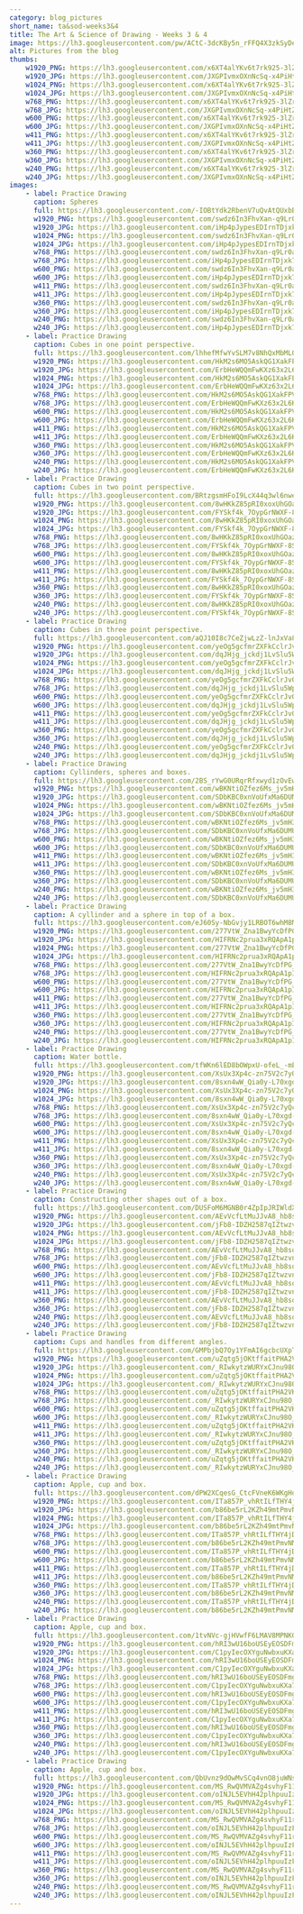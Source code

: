 ```yaml
---
category: blog_pictures
short_name: ta&sod-weeks3&4
title: The Art & Science of Drawing - Weeks 3 & 4
image: https://lh3.googleusercontent.com/pw/ACtC-3dcKBy5n_rFFQ4X3zkSyDeeM59epIZhm2DY7cuOjwak5SV-L2PqUc-7PqxbCmBsTIVgsR56XuLe65RxBuUwnP2WVvi7_yTLhe1lwzWPBiM1Y3UlhDc71hyvToZbVkXNFXwU9oFfw7Uz_s7TT_D92k20=w1200-h630-no?authuser=0
alt: Pictures from the blog
thumbs:
    w1920_PNG: https://lh3.googleusercontent.com/x6XT4alYKv6t7rk925-3lZrTHk4WRI5Vb6uYkUKbZ22HKl_pp801Z05KQXPl41uiV2u4AxfTCy-Z0g08TVdlgeF1sOHAZTKXAfw8MfWAZSMChZj7zo6BQSDzI8BpLKf1_sBKiFnP4Q=w355
    w1920_JPG: https://lh3.googleusercontent.com/JXGPIvmxOXnNcSq-x4PiHtZRC0fKSmb8YJf5Nmu20f0LO27gsTTla5miq9Beps7cM4fFLAi4StFy1qiGVeMydCg7NLaqSoOTARqMa_B4yn8FQVW15qBn7J3df8q1rhwYTBZwce7_WA=w355
    w1024_PNG: https://lh3.googleusercontent.com/x6XT4alYKv6t7rk925-3lZrTHk4WRI5Vb6uYkUKbZ22HKl_pp801Z05KQXPl41uiV2u4AxfTCy-Z0g08TVdlgeF1sOHAZTKXAfw8MfWAZSMChZj7zo6BQSDzI8BpLKf1_sBKiFnP4Q=w284
    w1024_JPG: https://lh3.googleusercontent.com/JXGPIvmxOXnNcSq-x4PiHtZRC0fKSmb8YJf5Nmu20f0LO27gsTTla5miq9Beps7cM4fFLAi4StFy1qiGVeMydCg7NLaqSoOTARqMa_B4yn8FQVW15qBn7J3df8q1rhwYTBZwce7_WA=w284
    w768_PNG: https://lh3.googleusercontent.com/x6XT4alYKv6t7rk925-3lZrTHk4WRI5Vb6uYkUKbZ22HKl_pp801Z05KQXPl41uiV2u4AxfTCy-Z0g08TVdlgeF1sOHAZTKXAfw8MfWAZSMChZj7zo6BQSDzI8BpLKf1_sBKiFnP4Q=w213
    w768_JPG: https://lh3.googleusercontent.com/JXGPIvmxOXnNcSq-x4PiHtZRC0fKSmb8YJf5Nmu20f0LO27gsTTla5miq9Beps7cM4fFLAi4StFy1qiGVeMydCg7NLaqSoOTARqMa_B4yn8FQVW15qBn7J3df8q1rhwYTBZwce7_WA=w213
    w600_PNG: https://lh3.googleusercontent.com/x6XT4alYKv6t7rk925-3lZrTHk4WRI5Vb6uYkUKbZ22HKl_pp801Z05KQXPl41uiV2u4AxfTCy-Z0g08TVdlgeF1sOHAZTKXAfw8MfWAZSMChZj7zo6BQSDzI8BpLKf1_sBKiFnP4Q=w166
    w600_JPG: https://lh3.googleusercontent.com/JXGPIvmxOXnNcSq-x4PiHtZRC0fKSmb8YJf5Nmu20f0LO27gsTTla5miq9Beps7cM4fFLAi4StFy1qiGVeMydCg7NLaqSoOTARqMa_B4yn8FQVW15qBn7J3df8q1rhwYTBZwce7_WA=w166
    w411_PNG: https://lh3.googleusercontent.com/x6XT4alYKv6t7rk925-3lZrTHk4WRI5Vb6uYkUKbZ22HKl_pp801Z05KQXPl41uiV2u4AxfTCy-Z0g08TVdlgeF1sOHAZTKXAfw8MfWAZSMChZj7zo6BQSDzI8BpLKf1_sBKiFnP4Q=w114
    w411_JPG: https://lh3.googleusercontent.com/JXGPIvmxOXnNcSq-x4PiHtZRC0fKSmb8YJf5Nmu20f0LO27gsTTla5miq9Beps7cM4fFLAi4StFy1qiGVeMydCg7NLaqSoOTARqMa_B4yn8FQVW15qBn7J3df8q1rhwYTBZwce7_WA=w114
    w360_PNG: https://lh3.googleusercontent.com/x6XT4alYKv6t7rk925-3lZrTHk4WRI5Vb6uYkUKbZ22HKl_pp801Z05KQXPl41uiV2u4AxfTCy-Z0g08TVdlgeF1sOHAZTKXAfw8MfWAZSMChZj7zo6BQSDzI8BpLKf1_sBKiFnP4Q=w100
    w360_JPG: https://lh3.googleusercontent.com/JXGPIvmxOXnNcSq-x4PiHtZRC0fKSmb8YJf5Nmu20f0LO27gsTTla5miq9Beps7cM4fFLAi4StFy1qiGVeMydCg7NLaqSoOTARqMa_B4yn8FQVW15qBn7J3df8q1rhwYTBZwce7_WA=w100
    w240_PNG: https://lh3.googleusercontent.com/x6XT4alYKv6t7rk925-3lZrTHk4WRI5Vb6uYkUKbZ22HKl_pp801Z05KQXPl41uiV2u4AxfTCy-Z0g08TVdlgeF1sOHAZTKXAfw8MfWAZSMChZj7zo6BQSDzI8BpLKf1_sBKiFnP4Q=w66
    w240_JPG: https://lh3.googleusercontent.com/JXGPIvmxOXnNcSq-x4PiHtZRC0fKSmb8YJf5Nmu20f0LO27gsTTla5miq9Beps7cM4fFLAi4StFy1qiGVeMydCg7NLaqSoOTARqMa_B4yn8FQVW15qBn7J3df8q1rhwYTBZwce7_WA=w66
images:
    - label: Practice Drawing
      caption: Spheres
      full: https://lh3.googleusercontent.com/-IOBtYdk2RbenV7uQvAtQUxbB4uzgNs-y3lv9PsI_di72xLmNp77SDTiWRvVus5T9JcNEFxoJBw03sxKIGdVvBBM5xV_sjo2mFxlpDJB990DwOsE35I0llb7pt6bVW98utk0_6ZUnw=w1440-h1080
      w1920_PNG: https://lh3.googleusercontent.com/swdz6In3FhvXan-q9Lr0aETw_rdg-JCx9BzUxsxo5b8di6GIMS8EltERAtWRj00PFCqPi9TrAOcOEDL_JMKRbxp3rLZfaD5r4jfZJfjXxoOoaxatWtygNX-Fk8cnTtF9xzEKxYkhgA=w850
      w1920_JPG: https://lh3.googleusercontent.com/iHp4pJypesEDIrnTDjxk7zyfo-JMnKddAeeiehrfoTDAz9Tso0SxoJ6c9n0z2iwrpjHu7H5uZZv6j9B39q2IzRNb6YsqAldKVQsukwYn99tUmS6zHRd8UT9xQKLdtPIVwkGKS7bxug=w850
      w1024_PNG: https://lh3.googleusercontent.com/swdz6In3FhvXan-q9Lr0aETw_rdg-JCx9BzUxsxo5b8di6GIMS8EltERAtWRj00PFCqPi9TrAOcOEDL_JMKRbxp3rLZfaD5r4jfZJfjXxoOoaxatWtygNX-Fk8cnTtF9xzEKxYkhgA=w711
      w1024_JPG: https://lh3.googleusercontent.com/iHp4pJypesEDIrnTDjxk7zyfo-JMnKddAeeiehrfoTDAz9Tso0SxoJ6c9n0z2iwrpjHu7H5uZZv6j9B39q2IzRNb6YsqAldKVQsukwYn99tUmS6zHRd8UT9xQKLdtPIVwkGKS7bxug=w711
      w768_PNG: https://lh3.googleusercontent.com/swdz6In3FhvXan-q9Lr0aETw_rdg-JCx9BzUxsxo5b8di6GIMS8EltERAtWRj00PFCqPi9TrAOcOEDL_JMKRbxp3rLZfaD5r4jfZJfjXxoOoaxatWtygNX-Fk8cnTtF9xzEKxYkhgA=w533
      w768_JPG: https://lh3.googleusercontent.com/iHp4pJypesEDIrnTDjxk7zyfo-JMnKddAeeiehrfoTDAz9Tso0SxoJ6c9n0z2iwrpjHu7H5uZZv6j9B39q2IzRNb6YsqAldKVQsukwYn99tUmS6zHRd8UT9xQKLdtPIVwkGKS7bxug=w533
      w600_PNG: https://lh3.googleusercontent.com/swdz6In3FhvXan-q9Lr0aETw_rdg-JCx9BzUxsxo5b8di6GIMS8EltERAtWRj00PFCqPi9TrAOcOEDL_JMKRbxp3rLZfaD5r4jfZJfjXxoOoaxatWtygNX-Fk8cnTtF9xzEKxYkhgA=w416
      w600_JPG: https://lh3.googleusercontent.com/iHp4pJypesEDIrnTDjxk7zyfo-JMnKddAeeiehrfoTDAz9Tso0SxoJ6c9n0z2iwrpjHu7H5uZZv6j9B39q2IzRNb6YsqAldKVQsukwYn99tUmS6zHRd8UT9xQKLdtPIVwkGKS7bxug=w416
      w411_PNG: https://lh3.googleusercontent.com/swdz6In3FhvXan-q9Lr0aETw_rdg-JCx9BzUxsxo5b8di6GIMS8EltERAtWRj00PFCqPi9TrAOcOEDL_JMKRbxp3rLZfaD5r4jfZJfjXxoOoaxatWtygNX-Fk8cnTtF9xzEKxYkhgA=w285
      w411_JPG: https://lh3.googleusercontent.com/iHp4pJypesEDIrnTDjxk7zyfo-JMnKddAeeiehrfoTDAz9Tso0SxoJ6c9n0z2iwrpjHu7H5uZZv6j9B39q2IzRNb6YsqAldKVQsukwYn99tUmS6zHRd8UT9xQKLdtPIVwkGKS7bxug=w285
      w360_PNG: https://lh3.googleusercontent.com/swdz6In3FhvXan-q9Lr0aETw_rdg-JCx9BzUxsxo5b8di6GIMS8EltERAtWRj00PFCqPi9TrAOcOEDL_JMKRbxp3rLZfaD5r4jfZJfjXxoOoaxatWtygNX-Fk8cnTtF9xzEKxYkhgA=w250
      w360_JPG: https://lh3.googleusercontent.com/iHp4pJypesEDIrnTDjxk7zyfo-JMnKddAeeiehrfoTDAz9Tso0SxoJ6c9n0z2iwrpjHu7H5uZZv6j9B39q2IzRNb6YsqAldKVQsukwYn99tUmS6zHRd8UT9xQKLdtPIVwkGKS7bxug=w250
      w240_PNG: https://lh3.googleusercontent.com/swdz6In3FhvXan-q9Lr0aETw_rdg-JCx9BzUxsxo5b8di6GIMS8EltERAtWRj00PFCqPi9TrAOcOEDL_JMKRbxp3rLZfaD5r4jfZJfjXxoOoaxatWtygNX-Fk8cnTtF9xzEKxYkhgA=w166
      w240_JPG: https://lh3.googleusercontent.com/iHp4pJypesEDIrnTDjxk7zyfo-JMnKddAeeiehrfoTDAz9Tso0SxoJ6c9n0z2iwrpjHu7H5uZZv6j9B39q2IzRNb6YsqAldKVQsukwYn99tUmS6zHRd8UT9xQKLdtPIVwkGKS7bxug=w166
    - label: Practice Drawing
      caption: Cubes in one point perspective.
      full: https://lh3.googleusercontent.com/lhhefMfwYvSLM7v8NhQxMbML09r0-kYXNEVAvd4IK_wfmW6s8UyJf8tfVPStMzMVxpYn-uFK4jiRDLhGzVD5fzgONnWIIH2pY3s936-73-MvRsJdz19VB2IYyE8cd6IfBz41Z6Vxug=w1440-h1080
      w1920_PNG: https://lh3.googleusercontent.com/HkM2s6MO5AskQG1XakFPVIIo3_gk45BumINEGNMi7O-yYOL_tsJZi3o3wUMgGzT9JKLNbjS9kXwDf1ATfKSVQtFokSltQ8mFHxlVV7LIdqA_utlNMu2UzToPKgXmod-sm2wvxN_Q8g=w850
      w1920_JPG: https://lh3.googleusercontent.com/ErbHeWQQmFwKXz63x2L6K9jcfvrFYJheBzzFEd4si3NhIwi4L8PC7nETrbdkqC1u_s9-STXcGQcTLV_F3m8JHKmT1Rk6JmYux3DKkhVb2pviOeJUAJ63g0iruBxQMhVRWtmYwJttaw=w850
      w1024_PNG: https://lh3.googleusercontent.com/HkM2s6MO5AskQG1XakFPVIIo3_gk45BumINEGNMi7O-yYOL_tsJZi3o3wUMgGzT9JKLNbjS9kXwDf1ATfKSVQtFokSltQ8mFHxlVV7LIdqA_utlNMu2UzToPKgXmod-sm2wvxN_Q8g=w711
      w1024_JPG: https://lh3.googleusercontent.com/ErbHeWQQmFwKXz63x2L6K9jcfvrFYJheBzzFEd4si3NhIwi4L8PC7nETrbdkqC1u_s9-STXcGQcTLV_F3m8JHKmT1Rk6JmYux3DKkhVb2pviOeJUAJ63g0iruBxQMhVRWtmYwJttaw=w711
      w768_PNG: https://lh3.googleusercontent.com/HkM2s6MO5AskQG1XakFPVIIo3_gk45BumINEGNMi7O-yYOL_tsJZi3o3wUMgGzT9JKLNbjS9kXwDf1ATfKSVQtFokSltQ8mFHxlVV7LIdqA_utlNMu2UzToPKgXmod-sm2wvxN_Q8g=w533
      w768_JPG: https://lh3.googleusercontent.com/ErbHeWQQmFwKXz63x2L6K9jcfvrFYJheBzzFEd4si3NhIwi4L8PC7nETrbdkqC1u_s9-STXcGQcTLV_F3m8JHKmT1Rk6JmYux3DKkhVb2pviOeJUAJ63g0iruBxQMhVRWtmYwJttaw=w533
      w600_PNG: https://lh3.googleusercontent.com/HkM2s6MO5AskQG1XakFPVIIo3_gk45BumINEGNMi7O-yYOL_tsJZi3o3wUMgGzT9JKLNbjS9kXwDf1ATfKSVQtFokSltQ8mFHxlVV7LIdqA_utlNMu2UzToPKgXmod-sm2wvxN_Q8g=w416
      w600_JPG: https://lh3.googleusercontent.com/ErbHeWQQmFwKXz63x2L6K9jcfvrFYJheBzzFEd4si3NhIwi4L8PC7nETrbdkqC1u_s9-STXcGQcTLV_F3m8JHKmT1Rk6JmYux3DKkhVb2pviOeJUAJ63g0iruBxQMhVRWtmYwJttaw=w416
      w411_PNG: https://lh3.googleusercontent.com/HkM2s6MO5AskQG1XakFPVIIo3_gk45BumINEGNMi7O-yYOL_tsJZi3o3wUMgGzT9JKLNbjS9kXwDf1ATfKSVQtFokSltQ8mFHxlVV7LIdqA_utlNMu2UzToPKgXmod-sm2wvxN_Q8g=w285
      w411_JPG: https://lh3.googleusercontent.com/ErbHeWQQmFwKXz63x2L6K9jcfvrFYJheBzzFEd4si3NhIwi4L8PC7nETrbdkqC1u_s9-STXcGQcTLV_F3m8JHKmT1Rk6JmYux3DKkhVb2pviOeJUAJ63g0iruBxQMhVRWtmYwJttaw=w285
      w360_PNG: https://lh3.googleusercontent.com/HkM2s6MO5AskQG1XakFPVIIo3_gk45BumINEGNMi7O-yYOL_tsJZi3o3wUMgGzT9JKLNbjS9kXwDf1ATfKSVQtFokSltQ8mFHxlVV7LIdqA_utlNMu2UzToPKgXmod-sm2wvxN_Q8g=w250
      w360_JPG: https://lh3.googleusercontent.com/ErbHeWQQmFwKXz63x2L6K9jcfvrFYJheBzzFEd4si3NhIwi4L8PC7nETrbdkqC1u_s9-STXcGQcTLV_F3m8JHKmT1Rk6JmYux3DKkhVb2pviOeJUAJ63g0iruBxQMhVRWtmYwJttaw=w250
      w240_PNG: https://lh3.googleusercontent.com/HkM2s6MO5AskQG1XakFPVIIo3_gk45BumINEGNMi7O-yYOL_tsJZi3o3wUMgGzT9JKLNbjS9kXwDf1ATfKSVQtFokSltQ8mFHxlVV7LIdqA_utlNMu2UzToPKgXmod-sm2wvxN_Q8g=w166
      w240_JPG: https://lh3.googleusercontent.com/ErbHeWQQmFwKXz63x2L6K9jcfvrFYJheBzzFEd4si3NhIwi4L8PC7nETrbdkqC1u_s9-STXcGQcTLV_F3m8JHKmT1Rk6JmYux3DKkhVb2pviOeJUAJ63g0iruBxQMhVRWtmYwJttaw=w166
    - label: Practice Drawing
      caption: Cubes in two point perspective.
      full: https://lh3.googleusercontent.com/BRtzgsmHFoI9LcX44q3wl6nwe2JIIZrxH_yVrMMTLGOc7voYLJUhDFwyrZQrEU3tYbIlAwPz-Rz0wDqtHAGlBez40vS_KRPz1dk26SramTLxPgZJU2BDoVWgFh0aQEb3G-CH85icfg=w1440-h1080
      w1920_PNG: https://lh3.googleusercontent.com/8wHKkZ85pRI0xoxUhGOaz8h3XGIVcsssRcMD4OdWLqTDQR5Z108GfZN77PxwSlsQijG2_aarTmLcjSXwfmXtfVnXkRNvwck-DPyMpqW8ImaVEBnrPvKdzweGBU6gBTbW298KSKEWMQ=w850
      w1920_JPG: https://lh3.googleusercontent.com/FYSkf4k_7OypGrNWXF-8SZVry0dBlF0St1b07PcskiunxKgYt03O2Mf47c2NHxYCal7fSCymaV2My4D2edxFCXwYed1zcSgEC9k2liUjY7ndhhPT27NydY4Vr7FYOQdF2KeEnXFDuw=w850
      w1024_PNG: https://lh3.googleusercontent.com/8wHKkZ85pRI0xoxUhGOaz8h3XGIVcsssRcMD4OdWLqTDQR5Z108GfZN77PxwSlsQijG2_aarTmLcjSXwfmXtfVnXkRNvwck-DPyMpqW8ImaVEBnrPvKdzweGBU6gBTbW298KSKEWMQ=w711
      w1024_JPG: https://lh3.googleusercontent.com/FYSkf4k_7OypGrNWXF-8SZVry0dBlF0St1b07PcskiunxKgYt03O2Mf47c2NHxYCal7fSCymaV2My4D2edxFCXwYed1zcSgEC9k2liUjY7ndhhPT27NydY4Vr7FYOQdF2KeEnXFDuw=w711
      w768_PNG: https://lh3.googleusercontent.com/8wHKkZ85pRI0xoxUhGOaz8h3XGIVcsssRcMD4OdWLqTDQR5Z108GfZN77PxwSlsQijG2_aarTmLcjSXwfmXtfVnXkRNvwck-DPyMpqW8ImaVEBnrPvKdzweGBU6gBTbW298KSKEWMQ=w533
      w768_JPG: https://lh3.googleusercontent.com/FYSkf4k_7OypGrNWXF-8SZVry0dBlF0St1b07PcskiunxKgYt03O2Mf47c2NHxYCal7fSCymaV2My4D2edxFCXwYed1zcSgEC9k2liUjY7ndhhPT27NydY4Vr7FYOQdF2KeEnXFDuw=w533
      w600_PNG: https://lh3.googleusercontent.com/8wHKkZ85pRI0xoxUhGOaz8h3XGIVcsssRcMD4OdWLqTDQR5Z108GfZN77PxwSlsQijG2_aarTmLcjSXwfmXtfVnXkRNvwck-DPyMpqW8ImaVEBnrPvKdzweGBU6gBTbW298KSKEWMQ=w416
      w600_JPG: https://lh3.googleusercontent.com/FYSkf4k_7OypGrNWXF-8SZVry0dBlF0St1b07PcskiunxKgYt03O2Mf47c2NHxYCal7fSCymaV2My4D2edxFCXwYed1zcSgEC9k2liUjY7ndhhPT27NydY4Vr7FYOQdF2KeEnXFDuw=w416
      w411_PNG: https://lh3.googleusercontent.com/8wHKkZ85pRI0xoxUhGOaz8h3XGIVcsssRcMD4OdWLqTDQR5Z108GfZN77PxwSlsQijG2_aarTmLcjSXwfmXtfVnXkRNvwck-DPyMpqW8ImaVEBnrPvKdzweGBU6gBTbW298KSKEWMQ=w285
      w411_JPG: https://lh3.googleusercontent.com/FYSkf4k_7OypGrNWXF-8SZVry0dBlF0St1b07PcskiunxKgYt03O2Mf47c2NHxYCal7fSCymaV2My4D2edxFCXwYed1zcSgEC9k2liUjY7ndhhPT27NydY4Vr7FYOQdF2KeEnXFDuw=w285
      w360_PNG: https://lh3.googleusercontent.com/8wHKkZ85pRI0xoxUhGOaz8h3XGIVcsssRcMD4OdWLqTDQR5Z108GfZN77PxwSlsQijG2_aarTmLcjSXwfmXtfVnXkRNvwck-DPyMpqW8ImaVEBnrPvKdzweGBU6gBTbW298KSKEWMQ=w250
      w360_JPG: https://lh3.googleusercontent.com/FYSkf4k_7OypGrNWXF-8SZVry0dBlF0St1b07PcskiunxKgYt03O2Mf47c2NHxYCal7fSCymaV2My4D2edxFCXwYed1zcSgEC9k2liUjY7ndhhPT27NydY4Vr7FYOQdF2KeEnXFDuw=w250
      w240_PNG: https://lh3.googleusercontent.com/8wHKkZ85pRI0xoxUhGOaz8h3XGIVcsssRcMD4OdWLqTDQR5Z108GfZN77PxwSlsQijG2_aarTmLcjSXwfmXtfVnXkRNvwck-DPyMpqW8ImaVEBnrPvKdzweGBU6gBTbW298KSKEWMQ=w166
      w240_JPG: https://lh3.googleusercontent.com/FYSkf4k_7OypGrNWXF-8SZVry0dBlF0St1b07PcskiunxKgYt03O2Mf47c2NHxYCal7fSCymaV2My4D2edxFCXwYed1zcSgEC9k2liUjY7ndhhPT27NydY4Vr7FYOQdF2KeEnXFDuw=w166
    - label: Practice Drawing
      caption: Cubes in three point perspective.
      full: https://lh3.googleusercontent.com/aQJ10I8c7CeZjwLzZ-lnJxVa8xzPZSJn2wfSrdaXEkW1uwarEzgcGoVTuP_LPsZZ0IjkwHW72k0cO2ZQmZ8TYeocyePTfKO-r2Jy7fenKdxTzbGLYXwXT4f9nHC3yc0zc_OTnWd4sQ=w1440-h1080
      w1920_PNG: https://lh3.googleusercontent.com/yeOg5gcfmrZXFkCclrJvOUKoP4Wt2lKRf2dBWY-5J4m-7lKE1VhFkmVhE3Ai1hAXrFMCvX30XXeC4gyas3DVDkpMRpXKWRlq28fL3NHbaIYcT1M0orqPQKA0GQI6OyTj6wvvmNMTpg=w850
      w1920_JPG: https://lh3.googleusercontent.com/dqJHjg_jckdj1LvSlu5WpU1O6KU7QTKlB4IJV4uBZDm0RUgDXtn5jN8cNmo6NZ1sPB3tDvMmU4BgikAd0s9TSroyW_hNbjHpdTYT1uPYJ2_OWWDHmj9RwTa1kksJ7khdFpbk3wNywA=w850
      w1024_PNG: https://lh3.googleusercontent.com/yeOg5gcfmrZXFkCclrJvOUKoP4Wt2lKRf2dBWY-5J4m-7lKE1VhFkmVhE3Ai1hAXrFMCvX30XXeC4gyas3DVDkpMRpXKWRlq28fL3NHbaIYcT1M0orqPQKA0GQI6OyTj6wvvmNMTpg=w711
      w1024_JPG: https://lh3.googleusercontent.com/dqJHjg_jckdj1LvSlu5WpU1O6KU7QTKlB4IJV4uBZDm0RUgDXtn5jN8cNmo6NZ1sPB3tDvMmU4BgikAd0s9TSroyW_hNbjHpdTYT1uPYJ2_OWWDHmj9RwTa1kksJ7khdFpbk3wNywA=w711
      w768_PNG: https://lh3.googleusercontent.com/yeOg5gcfmrZXFkCclrJvOUKoP4Wt2lKRf2dBWY-5J4m-7lKE1VhFkmVhE3Ai1hAXrFMCvX30XXeC4gyas3DVDkpMRpXKWRlq28fL3NHbaIYcT1M0orqPQKA0GQI6OyTj6wvvmNMTpg=w533
      w768_JPG: https://lh3.googleusercontent.com/dqJHjg_jckdj1LvSlu5WpU1O6KU7QTKlB4IJV4uBZDm0RUgDXtn5jN8cNmo6NZ1sPB3tDvMmU4BgikAd0s9TSroyW_hNbjHpdTYT1uPYJ2_OWWDHmj9RwTa1kksJ7khdFpbk3wNywA=w533
      w600_PNG: https://lh3.googleusercontent.com/yeOg5gcfmrZXFkCclrJvOUKoP4Wt2lKRf2dBWY-5J4m-7lKE1VhFkmVhE3Ai1hAXrFMCvX30XXeC4gyas3DVDkpMRpXKWRlq28fL3NHbaIYcT1M0orqPQKA0GQI6OyTj6wvvmNMTpg=w416
      w600_JPG: https://lh3.googleusercontent.com/dqJHjg_jckdj1LvSlu5WpU1O6KU7QTKlB4IJV4uBZDm0RUgDXtn5jN8cNmo6NZ1sPB3tDvMmU4BgikAd0s9TSroyW_hNbjHpdTYT1uPYJ2_OWWDHmj9RwTa1kksJ7khdFpbk3wNywA=w416
      w411_PNG: https://lh3.googleusercontent.com/yeOg5gcfmrZXFkCclrJvOUKoP4Wt2lKRf2dBWY-5J4m-7lKE1VhFkmVhE3Ai1hAXrFMCvX30XXeC4gyas3DVDkpMRpXKWRlq28fL3NHbaIYcT1M0orqPQKA0GQI6OyTj6wvvmNMTpg=w285
      w411_JPG: https://lh3.googleusercontent.com/dqJHjg_jckdj1LvSlu5WpU1O6KU7QTKlB4IJV4uBZDm0RUgDXtn5jN8cNmo6NZ1sPB3tDvMmU4BgikAd0s9TSroyW_hNbjHpdTYT1uPYJ2_OWWDHmj9RwTa1kksJ7khdFpbk3wNywA=w285
      w360_PNG: https://lh3.googleusercontent.com/yeOg5gcfmrZXFkCclrJvOUKoP4Wt2lKRf2dBWY-5J4m-7lKE1VhFkmVhE3Ai1hAXrFMCvX30XXeC4gyas3DVDkpMRpXKWRlq28fL3NHbaIYcT1M0orqPQKA0GQI6OyTj6wvvmNMTpg=w250
      w360_JPG: https://lh3.googleusercontent.com/dqJHjg_jckdj1LvSlu5WpU1O6KU7QTKlB4IJV4uBZDm0RUgDXtn5jN8cNmo6NZ1sPB3tDvMmU4BgikAd0s9TSroyW_hNbjHpdTYT1uPYJ2_OWWDHmj9RwTa1kksJ7khdFpbk3wNywA=w250
      w240_PNG: https://lh3.googleusercontent.com/yeOg5gcfmrZXFkCclrJvOUKoP4Wt2lKRf2dBWY-5J4m-7lKE1VhFkmVhE3Ai1hAXrFMCvX30XXeC4gyas3DVDkpMRpXKWRlq28fL3NHbaIYcT1M0orqPQKA0GQI6OyTj6wvvmNMTpg=w166
      w240_JPG: https://lh3.googleusercontent.com/dqJHjg_jckdj1LvSlu5WpU1O6KU7QTKlB4IJV4uBZDm0RUgDXtn5jN8cNmo6NZ1sPB3tDvMmU4BgikAd0s9TSroyW_hNbjHpdTYT1uPYJ2_OWWDHmj9RwTa1kksJ7khdFpbk3wNywA=w166
    - label: Practice Drawing
      caption: Cyllinders, spheres and boxes.
      full: https://lh3.googleusercontent.com/2BS_rYwG0URqrRfxwyd1zOvEwpFDZjiM_uoDqNAn0YMOmVradlhuXAwWovcqjKHW--v_lWwkvtY0Y3f3Qi67tm0YRoEXskm0AC-2U4289jkmTibRqg77CDo6892bxTgxW73GM8uENQ=w1440-h1080
      w1920_PNG: https://lh3.googleusercontent.com/wBKNtiOZfez6Ms_jv5mH3l0j3Vu-8a55IguPFrPLenzCnbFyxrJlTucQs4xXFUHNp0W_95qZvp_prjNdfM_qfDsAPq5WdYVReC3j7lsTclGUqTqMKSoEfxzZ-RkjIDlY13NOamMHBQ=w850
      w1920_JPG: https://lh3.googleusercontent.com/SDbKBC0xnVoUfxMa6DUMU2nLNZqVXnfKGpDefGCnGMCkKcXpxKA0nAlT1xavWaE5kPwbxbRUio8cWn5emNSlQuvj91nI2-NNWho0DdgCuq_1brKHoCP84CDuhr2O4v0t6HY4seyKRg=w850
      w1024_PNG: https://lh3.googleusercontent.com/wBKNtiOZfez6Ms_jv5mH3l0j3Vu-8a55IguPFrPLenzCnbFyxrJlTucQs4xXFUHNp0W_95qZvp_prjNdfM_qfDsAPq5WdYVReC3j7lsTclGUqTqMKSoEfxzZ-RkjIDlY13NOamMHBQ=w711
      w1024_JPG: https://lh3.googleusercontent.com/SDbKBC0xnVoUfxMa6DUMU2nLNZqVXnfKGpDefGCnGMCkKcXpxKA0nAlT1xavWaE5kPwbxbRUio8cWn5emNSlQuvj91nI2-NNWho0DdgCuq_1brKHoCP84CDuhr2O4v0t6HY4seyKRg=w711
      w768_PNG: https://lh3.googleusercontent.com/wBKNtiOZfez6Ms_jv5mH3l0j3Vu-8a55IguPFrPLenzCnbFyxrJlTucQs4xXFUHNp0W_95qZvp_prjNdfM_qfDsAPq5WdYVReC3j7lsTclGUqTqMKSoEfxzZ-RkjIDlY13NOamMHBQ=w533
      w768_JPG: https://lh3.googleusercontent.com/SDbKBC0xnVoUfxMa6DUMU2nLNZqVXnfKGpDefGCnGMCkKcXpxKA0nAlT1xavWaE5kPwbxbRUio8cWn5emNSlQuvj91nI2-NNWho0DdgCuq_1brKHoCP84CDuhr2O4v0t6HY4seyKRg=w533
      w600_PNG: https://lh3.googleusercontent.com/wBKNtiOZfez6Ms_jv5mH3l0j3Vu-8a55IguPFrPLenzCnbFyxrJlTucQs4xXFUHNp0W_95qZvp_prjNdfM_qfDsAPq5WdYVReC3j7lsTclGUqTqMKSoEfxzZ-RkjIDlY13NOamMHBQ=w416
      w600_JPG: https://lh3.googleusercontent.com/SDbKBC0xnVoUfxMa6DUMU2nLNZqVXnfKGpDefGCnGMCkKcXpxKA0nAlT1xavWaE5kPwbxbRUio8cWn5emNSlQuvj91nI2-NNWho0DdgCuq_1brKHoCP84CDuhr2O4v0t6HY4seyKRg=w416
      w411_PNG: https://lh3.googleusercontent.com/wBKNtiOZfez6Ms_jv5mH3l0j3Vu-8a55IguPFrPLenzCnbFyxrJlTucQs4xXFUHNp0W_95qZvp_prjNdfM_qfDsAPq5WdYVReC3j7lsTclGUqTqMKSoEfxzZ-RkjIDlY13NOamMHBQ=w285
      w411_JPG: https://lh3.googleusercontent.com/SDbKBC0xnVoUfxMa6DUMU2nLNZqVXnfKGpDefGCnGMCkKcXpxKA0nAlT1xavWaE5kPwbxbRUio8cWn5emNSlQuvj91nI2-NNWho0DdgCuq_1brKHoCP84CDuhr2O4v0t6HY4seyKRg=w285
      w360_PNG: https://lh3.googleusercontent.com/wBKNtiOZfez6Ms_jv5mH3l0j3Vu-8a55IguPFrPLenzCnbFyxrJlTucQs4xXFUHNp0W_95qZvp_prjNdfM_qfDsAPq5WdYVReC3j7lsTclGUqTqMKSoEfxzZ-RkjIDlY13NOamMHBQ=w250
      w360_JPG: https://lh3.googleusercontent.com/SDbKBC0xnVoUfxMa6DUMU2nLNZqVXnfKGpDefGCnGMCkKcXpxKA0nAlT1xavWaE5kPwbxbRUio8cWn5emNSlQuvj91nI2-NNWho0DdgCuq_1brKHoCP84CDuhr2O4v0t6HY4seyKRg=w250
      w240_PNG: https://lh3.googleusercontent.com/wBKNtiOZfez6Ms_jv5mH3l0j3Vu-8a55IguPFrPLenzCnbFyxrJlTucQs4xXFUHNp0W_95qZvp_prjNdfM_qfDsAPq5WdYVReC3j7lsTclGUqTqMKSoEfxzZ-RkjIDlY13NOamMHBQ=w166
      w240_JPG: https://lh3.googleusercontent.com/SDbKBC0xnVoUfxMa6DUMU2nLNZqVXnfKGpDefGCnGMCkKcXpxKA0nAlT1xavWaE5kPwbxbRUio8cWn5emNSlQuvj91nI2-NNWho0DdgCuq_1brKHoCP84CDuhr2O4v0t6HY4seyKRg=w166
    - label: Practice Drawing
      caption: A cyllinder and a sphere in top of a box.
      full: https://lh3.googleusercontent.com/eJ60Sy-NbGvjy1LRBOT6whM8MV-Cuwt00kE6CWp8pUJqk806cDQnEfB_RWanSWFILe_sPzq5MUd3iTsf7q7kUmstdgrKoasj5owd2uyCemfLXv4LWe2IJO-PddNlEXv58g53jptTxw=w1440-h1080
      w1920_PNG: https://lh3.googleusercontent.com/277VtW_Zna1BwyYcDfPG_ZK_hpT45o6za8NR9-U9LHhpqJWVF4O4YSKq0wsYcikjAxUBGSC23TYlwPVCEzunSqE2fzFXLT4IJDlWbJaXxZss9KZU2SB0LxxcuK-lwzfvAslKbgxMxQ=w850
      w1920_JPG: https://lh3.googleusercontent.com/HIFRNc2prua3xRQApA1pI1NuLGPdalWtg7uA6J1-pkFYw6uXumC1oBkyv8FO25ZKNgfJ7u2u4fAf3anCYtsSqxgKfcSymKEz95a9loQyd4lVcn3r1U_LpBvlLdeBvlOwgz3mZ8iWvw=w850
      w1024_PNG: https://lh3.googleusercontent.com/277VtW_Zna1BwyYcDfPG_ZK_hpT45o6za8NR9-U9LHhpqJWVF4O4YSKq0wsYcikjAxUBGSC23TYlwPVCEzunSqE2fzFXLT4IJDlWbJaXxZss9KZU2SB0LxxcuK-lwzfvAslKbgxMxQ=w711
      w1024_JPG: https://lh3.googleusercontent.com/HIFRNc2prua3xRQApA1pI1NuLGPdalWtg7uA6J1-pkFYw6uXumC1oBkyv8FO25ZKNgfJ7u2u4fAf3anCYtsSqxgKfcSymKEz95a9loQyd4lVcn3r1U_LpBvlLdeBvlOwgz3mZ8iWvw=w711
      w768_PNG: https://lh3.googleusercontent.com/277VtW_Zna1BwyYcDfPG_ZK_hpT45o6za8NR9-U9LHhpqJWVF4O4YSKq0wsYcikjAxUBGSC23TYlwPVCEzunSqE2fzFXLT4IJDlWbJaXxZss9KZU2SB0LxxcuK-lwzfvAslKbgxMxQ=w533
      w768_JPG: https://lh3.googleusercontent.com/HIFRNc2prua3xRQApA1pI1NuLGPdalWtg7uA6J1-pkFYw6uXumC1oBkyv8FO25ZKNgfJ7u2u4fAf3anCYtsSqxgKfcSymKEz95a9loQyd4lVcn3r1U_LpBvlLdeBvlOwgz3mZ8iWvw=w533
      w600_PNG: https://lh3.googleusercontent.com/277VtW_Zna1BwyYcDfPG_ZK_hpT45o6za8NR9-U9LHhpqJWVF4O4YSKq0wsYcikjAxUBGSC23TYlwPVCEzunSqE2fzFXLT4IJDlWbJaXxZss9KZU2SB0LxxcuK-lwzfvAslKbgxMxQ=w416
      w600_JPG: https://lh3.googleusercontent.com/HIFRNc2prua3xRQApA1pI1NuLGPdalWtg7uA6J1-pkFYw6uXumC1oBkyv8FO25ZKNgfJ7u2u4fAf3anCYtsSqxgKfcSymKEz95a9loQyd4lVcn3r1U_LpBvlLdeBvlOwgz3mZ8iWvw=w416
      w411_PNG: https://lh3.googleusercontent.com/277VtW_Zna1BwyYcDfPG_ZK_hpT45o6za8NR9-U9LHhpqJWVF4O4YSKq0wsYcikjAxUBGSC23TYlwPVCEzunSqE2fzFXLT4IJDlWbJaXxZss9KZU2SB0LxxcuK-lwzfvAslKbgxMxQ=w285
      w411_JPG: https://lh3.googleusercontent.com/HIFRNc2prua3xRQApA1pI1NuLGPdalWtg7uA6J1-pkFYw6uXumC1oBkyv8FO25ZKNgfJ7u2u4fAf3anCYtsSqxgKfcSymKEz95a9loQyd4lVcn3r1U_LpBvlLdeBvlOwgz3mZ8iWvw=w285
      w360_PNG: https://lh3.googleusercontent.com/277VtW_Zna1BwyYcDfPG_ZK_hpT45o6za8NR9-U9LHhpqJWVF4O4YSKq0wsYcikjAxUBGSC23TYlwPVCEzunSqE2fzFXLT4IJDlWbJaXxZss9KZU2SB0LxxcuK-lwzfvAslKbgxMxQ=w250
      w360_JPG: https://lh3.googleusercontent.com/HIFRNc2prua3xRQApA1pI1NuLGPdalWtg7uA6J1-pkFYw6uXumC1oBkyv8FO25ZKNgfJ7u2u4fAf3anCYtsSqxgKfcSymKEz95a9loQyd4lVcn3r1U_LpBvlLdeBvlOwgz3mZ8iWvw=w250
      w240_PNG: https://lh3.googleusercontent.com/277VtW_Zna1BwyYcDfPG_ZK_hpT45o6za8NR9-U9LHhpqJWVF4O4YSKq0wsYcikjAxUBGSC23TYlwPVCEzunSqE2fzFXLT4IJDlWbJaXxZss9KZU2SB0LxxcuK-lwzfvAslKbgxMxQ=w166
      w240_JPG: https://lh3.googleusercontent.com/HIFRNc2prua3xRQApA1pI1NuLGPdalWtg7uA6J1-pkFYw6uXumC1oBkyv8FO25ZKNgfJ7u2u4fAf3anCYtsSqxgKfcSymKEz95a9loQyd4lVcn3r1U_LpBvlLdeBvlOwgz3mZ8iWvw=w166
    - label: Practice Drawing
      caption: Water bottle.
      full: https://lh3.googleusercontent.com/tfWKn6lED8bOWpxU-ofeL_-mEJYfBNWNvoVl_FDydiKXE-XIn7bZHBdc2MyypSQLXSIngnb1R89N0cKewwR6qDzmJQ0ZuiHe6NG_cxjwu9_1Zu8ycWLxULR_UotlIzveajRK3C7wDA=w1440-h1080
      w1920_PNG: https://lh3.googleusercontent.com/XsUx3Xp4c-zn75V2c7yQcH_1stVObvf4viqb6e0RCcUsxqzMW-L1YoRnfSxRTnlZIM7Tvfii2O1R24aOJI7gnSTM6ekvXhuGCnfbhwvvLQDbgc4H1PNZmT86OhzLTpr1UgKNKLtd7Q=w850
      w1920_JPG: https://lh3.googleusercontent.com/8sxn4wW_Qia0y-L70xgd-6XO-C4rPqIPOAT1y8cYjeVKU6CAnfSClMjmemA2Sxa7A-QuqWq2dYar4Jm2efUCde9DXBR6WXlbWEFX-0kRWwXjgnvQzRL5Iruhvg9z2-wTbMNMtDMD_A=w850
      w1024_PNG: https://lh3.googleusercontent.com/XsUx3Xp4c-zn75V2c7yQcH_1stVObvf4viqb6e0RCcUsxqzMW-L1YoRnfSxRTnlZIM7Tvfii2O1R24aOJI7gnSTM6ekvXhuGCnfbhwvvLQDbgc4H1PNZmT86OhzLTpr1UgKNKLtd7Q=w711
      w1024_JPG: https://lh3.googleusercontent.com/8sxn4wW_Qia0y-L70xgd-6XO-C4rPqIPOAT1y8cYjeVKU6CAnfSClMjmemA2Sxa7A-QuqWq2dYar4Jm2efUCde9DXBR6WXlbWEFX-0kRWwXjgnvQzRL5Iruhvg9z2-wTbMNMtDMD_A=w711
      w768_PNG: https://lh3.googleusercontent.com/XsUx3Xp4c-zn75V2c7yQcH_1stVObvf4viqb6e0RCcUsxqzMW-L1YoRnfSxRTnlZIM7Tvfii2O1R24aOJI7gnSTM6ekvXhuGCnfbhwvvLQDbgc4H1PNZmT86OhzLTpr1UgKNKLtd7Q=w533
      w768_JPG: https://lh3.googleusercontent.com/8sxn4wW_Qia0y-L70xgd-6XO-C4rPqIPOAT1y8cYjeVKU6CAnfSClMjmemA2Sxa7A-QuqWq2dYar4Jm2efUCde9DXBR6WXlbWEFX-0kRWwXjgnvQzRL5Iruhvg9z2-wTbMNMtDMD_A=w533
      w600_PNG: https://lh3.googleusercontent.com/XsUx3Xp4c-zn75V2c7yQcH_1stVObvf4viqb6e0RCcUsxqzMW-L1YoRnfSxRTnlZIM7Tvfii2O1R24aOJI7gnSTM6ekvXhuGCnfbhwvvLQDbgc4H1PNZmT86OhzLTpr1UgKNKLtd7Q=w416
      w600_JPG: https://lh3.googleusercontent.com/8sxn4wW_Qia0y-L70xgd-6XO-C4rPqIPOAT1y8cYjeVKU6CAnfSClMjmemA2Sxa7A-QuqWq2dYar4Jm2efUCde9DXBR6WXlbWEFX-0kRWwXjgnvQzRL5Iruhvg9z2-wTbMNMtDMD_A=w416
      w411_PNG: https://lh3.googleusercontent.com/XsUx3Xp4c-zn75V2c7yQcH_1stVObvf4viqb6e0RCcUsxqzMW-L1YoRnfSxRTnlZIM7Tvfii2O1R24aOJI7gnSTM6ekvXhuGCnfbhwvvLQDbgc4H1PNZmT86OhzLTpr1UgKNKLtd7Q=w285
      w411_JPG: https://lh3.googleusercontent.com/8sxn4wW_Qia0y-L70xgd-6XO-C4rPqIPOAT1y8cYjeVKU6CAnfSClMjmemA2Sxa7A-QuqWq2dYar4Jm2efUCde9DXBR6WXlbWEFX-0kRWwXjgnvQzRL5Iruhvg9z2-wTbMNMtDMD_A=w285
      w360_PNG: https://lh3.googleusercontent.com/XsUx3Xp4c-zn75V2c7yQcH_1stVObvf4viqb6e0RCcUsxqzMW-L1YoRnfSxRTnlZIM7Tvfii2O1R24aOJI7gnSTM6ekvXhuGCnfbhwvvLQDbgc4H1PNZmT86OhzLTpr1UgKNKLtd7Q=w250
      w360_JPG: https://lh3.googleusercontent.com/8sxn4wW_Qia0y-L70xgd-6XO-C4rPqIPOAT1y8cYjeVKU6CAnfSClMjmemA2Sxa7A-QuqWq2dYar4Jm2efUCde9DXBR6WXlbWEFX-0kRWwXjgnvQzRL5Iruhvg9z2-wTbMNMtDMD_A=w250
      w240_PNG: https://lh3.googleusercontent.com/XsUx3Xp4c-zn75V2c7yQcH_1stVObvf4viqb6e0RCcUsxqzMW-L1YoRnfSxRTnlZIM7Tvfii2O1R24aOJI7gnSTM6ekvXhuGCnfbhwvvLQDbgc4H1PNZmT86OhzLTpr1UgKNKLtd7Q=w166
      w240_JPG: https://lh3.googleusercontent.com/8sxn4wW_Qia0y-L70xgd-6XO-C4rPqIPOAT1y8cYjeVKU6CAnfSClMjmemA2Sxa7A-QuqWq2dYar4Jm2efUCde9DXBR6WXlbWEFX-0kRWwXjgnvQzRL5Iruhvg9z2-wTbMNMtDMD_A=w166
    - label: Practice Drawing
      caption: Constructing other shapes out of a box.
      full: https://lh3.googleusercontent.com/DUSFoM6MGNB0r4ZpIpJRIWldXwHEEWUftOYkXGIbLhHcavz_z3cgYNXR2_r1uLmXPtQkX1yg2cekFWLlYj6VQomoKnokoYn1NE3xyG9kv99tIgDjIu87RIlnWhr1B--ZXTwnnk3xGA=w1080-h1440
      w1920_PNG: https://lh3.googleusercontent.com/AEvVcfLtMuJJvA8_hb8sodnYfmCr7gfhhXntaQ-n2qbhoy-HPaTQMzc33a7FsE5XUWlFZH3P7oKQg86L6zlj_ulkAl_n_tZhVT9U1fiib57dbRCdHkOkkjYwDF5E8GqP6_1sbD428Q=w850
      w1920_JPG: https://lh3.googleusercontent.com/jFb8-IDZH2587qIZtwzvnVXh4uBulNyDv6uAATlwL-eMmRjoeawtWI6LI7_v0LX04XrP0Ccp6JroFPOW9naN02aEbRk-0tuyg_BOB_DPIvoslghOIHH9cAaljb7NOKa-_HkWv1wDoA=w850
      w1024_PNG: https://lh3.googleusercontent.com/AEvVcfLtMuJJvA8_hb8sodnYfmCr7gfhhXntaQ-n2qbhoy-HPaTQMzc33a7FsE5XUWlFZH3P7oKQg86L6zlj_ulkAl_n_tZhVT9U1fiib57dbRCdHkOkkjYwDF5E8GqP6_1sbD428Q=w711
      w1024_JPG: https://lh3.googleusercontent.com/jFb8-IDZH2587qIZtwzvnVXh4uBulNyDv6uAATlwL-eMmRjoeawtWI6LI7_v0LX04XrP0Ccp6JroFPOW9naN02aEbRk-0tuyg_BOB_DPIvoslghOIHH9cAaljb7NOKa-_HkWv1wDoA=w711
      w768_PNG: https://lh3.googleusercontent.com/AEvVcfLtMuJJvA8_hb8sodnYfmCr7gfhhXntaQ-n2qbhoy-HPaTQMzc33a7FsE5XUWlFZH3P7oKQg86L6zlj_ulkAl_n_tZhVT9U1fiib57dbRCdHkOkkjYwDF5E8GqP6_1sbD428Q=w533
      w768_JPG: https://lh3.googleusercontent.com/jFb8-IDZH2587qIZtwzvnVXh4uBulNyDv6uAATlwL-eMmRjoeawtWI6LI7_v0LX04XrP0Ccp6JroFPOW9naN02aEbRk-0tuyg_BOB_DPIvoslghOIHH9cAaljb7NOKa-_HkWv1wDoA=w533
      w600_PNG: https://lh3.googleusercontent.com/AEvVcfLtMuJJvA8_hb8sodnYfmCr7gfhhXntaQ-n2qbhoy-HPaTQMzc33a7FsE5XUWlFZH3P7oKQg86L6zlj_ulkAl_n_tZhVT9U1fiib57dbRCdHkOkkjYwDF5E8GqP6_1sbD428Q=w416
      w600_JPG: https://lh3.googleusercontent.com/jFb8-IDZH2587qIZtwzvnVXh4uBulNyDv6uAATlwL-eMmRjoeawtWI6LI7_v0LX04XrP0Ccp6JroFPOW9naN02aEbRk-0tuyg_BOB_DPIvoslghOIHH9cAaljb7NOKa-_HkWv1wDoA=w416
      w411_PNG: https://lh3.googleusercontent.com/AEvVcfLtMuJJvA8_hb8sodnYfmCr7gfhhXntaQ-n2qbhoy-HPaTQMzc33a7FsE5XUWlFZH3P7oKQg86L6zlj_ulkAl_n_tZhVT9U1fiib57dbRCdHkOkkjYwDF5E8GqP6_1sbD428Q=w285
      w411_JPG: https://lh3.googleusercontent.com/jFb8-IDZH2587qIZtwzvnVXh4uBulNyDv6uAATlwL-eMmRjoeawtWI6LI7_v0LX04XrP0Ccp6JroFPOW9naN02aEbRk-0tuyg_BOB_DPIvoslghOIHH9cAaljb7NOKa-_HkWv1wDoA=w285
      w360_PNG: https://lh3.googleusercontent.com/AEvVcfLtMuJJvA8_hb8sodnYfmCr7gfhhXntaQ-n2qbhoy-HPaTQMzc33a7FsE5XUWlFZH3P7oKQg86L6zlj_ulkAl_n_tZhVT9U1fiib57dbRCdHkOkkjYwDF5E8GqP6_1sbD428Q=w250
      w360_JPG: https://lh3.googleusercontent.com/jFb8-IDZH2587qIZtwzvnVXh4uBulNyDv6uAATlwL-eMmRjoeawtWI6LI7_v0LX04XrP0Ccp6JroFPOW9naN02aEbRk-0tuyg_BOB_DPIvoslghOIHH9cAaljb7NOKa-_HkWv1wDoA=w250
      w240_PNG: https://lh3.googleusercontent.com/AEvVcfLtMuJJvA8_hb8sodnYfmCr7gfhhXntaQ-n2qbhoy-HPaTQMzc33a7FsE5XUWlFZH3P7oKQg86L6zlj_ulkAl_n_tZhVT9U1fiib57dbRCdHkOkkjYwDF5E8GqP6_1sbD428Q=w166
      w240_JPG: https://lh3.googleusercontent.com/jFb8-IDZH2587qIZtwzvnVXh4uBulNyDv6uAATlwL-eMmRjoeawtWI6LI7_v0LX04XrP0Ccp6JroFPOW9naN02aEbRk-0tuyg_BOB_DPIvoslghOIHH9cAaljb7NOKa-_HkWv1wDoA=w166
    - label: Practice Drawing
      caption: Cups and handles from different angles.
      full: https://lh3.googleusercontent.com/GMPbjbQ7Oy1YFmAI6gcbcUXpTphL7wN9L85OZck0jbGyGV_aKNk8wb3mpTe2hDaedmRLomLj55SovwG5QhUykzzI3iYSUWPqDkiYoGm5Wnw4zb1dqNlQmD6UmYoaAx0CKPFhWwfFyg=w1440-h1080
      w1920_PNG: https://lh3.googleusercontent.com/uZqtg5jOKtffaitPHA2VKoCK_ohKxgFTxcffLnPrZmlwZT5X7Es9JinO1aVwkwGnYbczmKQF-mbrJFqjV-knLCt7egdIHVU6r0xWiwu5nyCUAazDnSA05QD8yL0YDYyKEzL0_Es27Q=w850
      w1920_JPG: https://lh3.googleusercontent.com/_RIwkytzWURYxCJnu98O_OZHue7c3quJlhhI6makChwlAhLAAmIHEqL6HvJt9mT_QCRXobpIb5tHPYOaUx67s3WAbliyEqh9ubCOOgagEzdEyRrg0vSI1Bxb8DScMjjkwNQ9VmD2ww=w850
      w1024_PNG: https://lh3.googleusercontent.com/uZqtg5jOKtffaitPHA2VKoCK_ohKxgFTxcffLnPrZmlwZT5X7Es9JinO1aVwkwGnYbczmKQF-mbrJFqjV-knLCt7egdIHVU6r0xWiwu5nyCUAazDnSA05QD8yL0YDYyKEzL0_Es27Q=w711
      w1024_JPG: https://lh3.googleusercontent.com/_RIwkytzWURYxCJnu98O_OZHue7c3quJlhhI6makChwlAhLAAmIHEqL6HvJt9mT_QCRXobpIb5tHPYOaUx67s3WAbliyEqh9ubCOOgagEzdEyRrg0vSI1Bxb8DScMjjkwNQ9VmD2ww=w711
      w768_PNG: https://lh3.googleusercontent.com/uZqtg5jOKtffaitPHA2VKoCK_ohKxgFTxcffLnPrZmlwZT5X7Es9JinO1aVwkwGnYbczmKQF-mbrJFqjV-knLCt7egdIHVU6r0xWiwu5nyCUAazDnSA05QD8yL0YDYyKEzL0_Es27Q=w533
      w768_JPG: https://lh3.googleusercontent.com/_RIwkytzWURYxCJnu98O_OZHue7c3quJlhhI6makChwlAhLAAmIHEqL6HvJt9mT_QCRXobpIb5tHPYOaUx67s3WAbliyEqh9ubCOOgagEzdEyRrg0vSI1Bxb8DScMjjkwNQ9VmD2ww=w533
      w600_PNG: https://lh3.googleusercontent.com/uZqtg5jOKtffaitPHA2VKoCK_ohKxgFTxcffLnPrZmlwZT5X7Es9JinO1aVwkwGnYbczmKQF-mbrJFqjV-knLCt7egdIHVU6r0xWiwu5nyCUAazDnSA05QD8yL0YDYyKEzL0_Es27Q=w416
      w600_JPG: https://lh3.googleusercontent.com/_RIwkytzWURYxCJnu98O_OZHue7c3quJlhhI6makChwlAhLAAmIHEqL6HvJt9mT_QCRXobpIb5tHPYOaUx67s3WAbliyEqh9ubCOOgagEzdEyRrg0vSI1Bxb8DScMjjkwNQ9VmD2ww=w416
      w411_PNG: https://lh3.googleusercontent.com/uZqtg5jOKtffaitPHA2VKoCK_ohKxgFTxcffLnPrZmlwZT5X7Es9JinO1aVwkwGnYbczmKQF-mbrJFqjV-knLCt7egdIHVU6r0xWiwu5nyCUAazDnSA05QD8yL0YDYyKEzL0_Es27Q=w285
      w411_JPG: https://lh3.googleusercontent.com/_RIwkytzWURYxCJnu98O_OZHue7c3quJlhhI6makChwlAhLAAmIHEqL6HvJt9mT_QCRXobpIb5tHPYOaUx67s3WAbliyEqh9ubCOOgagEzdEyRrg0vSI1Bxb8DScMjjkwNQ9VmD2ww=w285
      w360_PNG: https://lh3.googleusercontent.com/uZqtg5jOKtffaitPHA2VKoCK_ohKxgFTxcffLnPrZmlwZT5X7Es9JinO1aVwkwGnYbczmKQF-mbrJFqjV-knLCt7egdIHVU6r0xWiwu5nyCUAazDnSA05QD8yL0YDYyKEzL0_Es27Q=w250
      w360_JPG: https://lh3.googleusercontent.com/_RIwkytzWURYxCJnu98O_OZHue7c3quJlhhI6makChwlAhLAAmIHEqL6HvJt9mT_QCRXobpIb5tHPYOaUx67s3WAbliyEqh9ubCOOgagEzdEyRrg0vSI1Bxb8DScMjjkwNQ9VmD2ww=w250
      w240_PNG: https://lh3.googleusercontent.com/uZqtg5jOKtffaitPHA2VKoCK_ohKxgFTxcffLnPrZmlwZT5X7Es9JinO1aVwkwGnYbczmKQF-mbrJFqjV-knLCt7egdIHVU6r0xWiwu5nyCUAazDnSA05QD8yL0YDYyKEzL0_Es27Q=w166
      w240_JPG: https://lh3.googleusercontent.com/_RIwkytzWURYxCJnu98O_OZHue7c3quJlhhI6makChwlAhLAAmIHEqL6HvJt9mT_QCRXobpIb5tHPYOaUx67s3WAbliyEqh9ubCOOgagEzdEyRrg0vSI1Bxb8DScMjjkwNQ9VmD2ww=w166
    - label: Practice Drawing
      caption: Apple, cup and box.
      full: https://lh3.googleusercontent.com/dPW2XCqesG_CtcFVneK6WKgHdcn7QdMS2mY3p-ha2NrPsL13MlZSJBwyDzFEvi3sc6gNlJC_I0MS1GheEdfyna7oJNqfByu6qX2Na7RdwDy0s0zrOGwddnzQfeTe3NB9VSADzkDCUg=w1440-h1080
      w1920_PNG: https://lh3.googleusercontent.com/ITa857P_vhRtILfTHY4jDzHnvlyebRuw_pAj2Uz-PMhgt8_HckPo0sPO666e2xODA5ZyeeOGiveIDbMXBn8AuTM2SgkQWsvx23ENFqU6zDdVOmbIlkBVHHUtRvt7sVsBl5nipY5KVw=w850
      w1920_JPG: https://lh3.googleusercontent.com/b86be5rL2KZh49mtPmvNM6qGJmRf0gA4X-QNJRplWIVshrHI_NU1zk0R60P__U6lDr4WYO9jvgDuLbsGPeoaqQDp2y-f7mfPs2QuLN0WMG2nzfees377VInOjDvzLwFdeyzVfvDTaw=w850
      w1024_PNG: https://lh3.googleusercontent.com/ITa857P_vhRtILfTHY4jDzHnvlyebRuw_pAj2Uz-PMhgt8_HckPo0sPO666e2xODA5ZyeeOGiveIDbMXBn8AuTM2SgkQWsvx23ENFqU6zDdVOmbIlkBVHHUtRvt7sVsBl5nipY5KVw=w711
      w1024_JPG: https://lh3.googleusercontent.com/b86be5rL2KZh49mtPmvNM6qGJmRf0gA4X-QNJRplWIVshrHI_NU1zk0R60P__U6lDr4WYO9jvgDuLbsGPeoaqQDp2y-f7mfPs2QuLN0WMG2nzfees377VInOjDvzLwFdeyzVfvDTaw=w711
      w768_PNG: https://lh3.googleusercontent.com/ITa857P_vhRtILfTHY4jDzHnvlyebRuw_pAj2Uz-PMhgt8_HckPo0sPO666e2xODA5ZyeeOGiveIDbMXBn8AuTM2SgkQWsvx23ENFqU6zDdVOmbIlkBVHHUtRvt7sVsBl5nipY5KVw=w533
      w768_JPG: https://lh3.googleusercontent.com/b86be5rL2KZh49mtPmvNM6qGJmRf0gA4X-QNJRplWIVshrHI_NU1zk0R60P__U6lDr4WYO9jvgDuLbsGPeoaqQDp2y-f7mfPs2QuLN0WMG2nzfees377VInOjDvzLwFdeyzVfvDTaw=w533
      w600_PNG: https://lh3.googleusercontent.com/ITa857P_vhRtILfTHY4jDzHnvlyebRuw_pAj2Uz-PMhgt8_HckPo0sPO666e2xODA5ZyeeOGiveIDbMXBn8AuTM2SgkQWsvx23ENFqU6zDdVOmbIlkBVHHUtRvt7sVsBl5nipY5KVw=w416
      w600_JPG: https://lh3.googleusercontent.com/b86be5rL2KZh49mtPmvNM6qGJmRf0gA4X-QNJRplWIVshrHI_NU1zk0R60P__U6lDr4WYO9jvgDuLbsGPeoaqQDp2y-f7mfPs2QuLN0WMG2nzfees377VInOjDvzLwFdeyzVfvDTaw=w416
      w411_PNG: https://lh3.googleusercontent.com/ITa857P_vhRtILfTHY4jDzHnvlyebRuw_pAj2Uz-PMhgt8_HckPo0sPO666e2xODA5ZyeeOGiveIDbMXBn8AuTM2SgkQWsvx23ENFqU6zDdVOmbIlkBVHHUtRvt7sVsBl5nipY5KVw=w285
      w411_JPG: https://lh3.googleusercontent.com/b86be5rL2KZh49mtPmvNM6qGJmRf0gA4X-QNJRplWIVshrHI_NU1zk0R60P__U6lDr4WYO9jvgDuLbsGPeoaqQDp2y-f7mfPs2QuLN0WMG2nzfees377VInOjDvzLwFdeyzVfvDTaw=w285
      w360_PNG: https://lh3.googleusercontent.com/ITa857P_vhRtILfTHY4jDzHnvlyebRuw_pAj2Uz-PMhgt8_HckPo0sPO666e2xODA5ZyeeOGiveIDbMXBn8AuTM2SgkQWsvx23ENFqU6zDdVOmbIlkBVHHUtRvt7sVsBl5nipY5KVw=w250
      w360_JPG: https://lh3.googleusercontent.com/b86be5rL2KZh49mtPmvNM6qGJmRf0gA4X-QNJRplWIVshrHI_NU1zk0R60P__U6lDr4WYO9jvgDuLbsGPeoaqQDp2y-f7mfPs2QuLN0WMG2nzfees377VInOjDvzLwFdeyzVfvDTaw=w250
      w240_PNG: https://lh3.googleusercontent.com/ITa857P_vhRtILfTHY4jDzHnvlyebRuw_pAj2Uz-PMhgt8_HckPo0sPO666e2xODA5ZyeeOGiveIDbMXBn8AuTM2SgkQWsvx23ENFqU6zDdVOmbIlkBVHHUtRvt7sVsBl5nipY5KVw=w166
      w240_JPG: https://lh3.googleusercontent.com/b86be5rL2KZh49mtPmvNM6qGJmRf0gA4X-QNJRplWIVshrHI_NU1zk0R60P__U6lDr4WYO9jvgDuLbsGPeoaqQDp2y-f7mfPs2QuLN0WMG2nzfees377VInOjDvzLwFdeyzVfvDTaw=w166
    - label: Practice Drawing
      caption: Apple, cup and box.
      full: https://lh3.googleusercontent.com/1tvNVc-gjHVwfF6LMAV8MPNKG7qXuaCpV9_DcoT-TRkojp33mzZc2kfv89GRisZ3tme4lyzk-lGpA2H7m-TpY8pyQbvlLS4NqQW1lYKx_brd7fWxcM2DzJvTVPlm72W9fP7jKY0HxQ=w1440-h1080
      w1920_PNG: https://lh3.googleusercontent.com/hRI3wU16boUSEyEOSDFmgouc8dOGjQZHm5syPwV1NvAIVC96foAICS17NLK9qEdMqA3qgq2Ai7S7dyoxEwBp__NKt5C6JxPjmk_GJb-BkgckOdy8ILM_rm0Ft15Uf_GOiAI1Sklv_Q=w850
      w1920_JPG: https://lh3.googleusercontent.com/C1pyIecOXYguNwbxuKXa7jyLlF4xveg_D0NflcgbhLR_e_gmfyeNReVkF3jCKZh5FUGQMx8Y-n9AVDQ7Oo1XvR-ZcPCZd574k0yWr9IhQDtmiF0LIdc0xmXyyQA_vP4j-3Z7YMhzJw=w850
      w1024_PNG: https://lh3.googleusercontent.com/hRI3wU16boUSEyEOSDFmgouc8dOGjQZHm5syPwV1NvAIVC96foAICS17NLK9qEdMqA3qgq2Ai7S7dyoxEwBp__NKt5C6JxPjmk_GJb-BkgckOdy8ILM_rm0Ft15Uf_GOiAI1Sklv_Q=w711
      w1024_JPG: https://lh3.googleusercontent.com/C1pyIecOXYguNwbxuKXa7jyLlF4xveg_D0NflcgbhLR_e_gmfyeNReVkF3jCKZh5FUGQMx8Y-n9AVDQ7Oo1XvR-ZcPCZd574k0yWr9IhQDtmiF0LIdc0xmXyyQA_vP4j-3Z7YMhzJw=w711
      w768_PNG: https://lh3.googleusercontent.com/hRI3wU16boUSEyEOSDFmgouc8dOGjQZHm5syPwV1NvAIVC96foAICS17NLK9qEdMqA3qgq2Ai7S7dyoxEwBp__NKt5C6JxPjmk_GJb-BkgckOdy8ILM_rm0Ft15Uf_GOiAI1Sklv_Q=w533
      w768_JPG: https://lh3.googleusercontent.com/C1pyIecOXYguNwbxuKXa7jyLlF4xveg_D0NflcgbhLR_e_gmfyeNReVkF3jCKZh5FUGQMx8Y-n9AVDQ7Oo1XvR-ZcPCZd574k0yWr9IhQDtmiF0LIdc0xmXyyQA_vP4j-3Z7YMhzJw=w533
      w600_PNG: https://lh3.googleusercontent.com/hRI3wU16boUSEyEOSDFmgouc8dOGjQZHm5syPwV1NvAIVC96foAICS17NLK9qEdMqA3qgq2Ai7S7dyoxEwBp__NKt5C6JxPjmk_GJb-BkgckOdy8ILM_rm0Ft15Uf_GOiAI1Sklv_Q=w416
      w600_JPG: https://lh3.googleusercontent.com/C1pyIecOXYguNwbxuKXa7jyLlF4xveg_D0NflcgbhLR_e_gmfyeNReVkF3jCKZh5FUGQMx8Y-n9AVDQ7Oo1XvR-ZcPCZd574k0yWr9IhQDtmiF0LIdc0xmXyyQA_vP4j-3Z7YMhzJw=w416
      w411_PNG: https://lh3.googleusercontent.com/hRI3wU16boUSEyEOSDFmgouc8dOGjQZHm5syPwV1NvAIVC96foAICS17NLK9qEdMqA3qgq2Ai7S7dyoxEwBp__NKt5C6JxPjmk_GJb-BkgckOdy8ILM_rm0Ft15Uf_GOiAI1Sklv_Q=w285
      w411_JPG: https://lh3.googleusercontent.com/C1pyIecOXYguNwbxuKXa7jyLlF4xveg_D0NflcgbhLR_e_gmfyeNReVkF3jCKZh5FUGQMx8Y-n9AVDQ7Oo1XvR-ZcPCZd574k0yWr9IhQDtmiF0LIdc0xmXyyQA_vP4j-3Z7YMhzJw=w285
      w360_PNG: https://lh3.googleusercontent.com/hRI3wU16boUSEyEOSDFmgouc8dOGjQZHm5syPwV1NvAIVC96foAICS17NLK9qEdMqA3qgq2Ai7S7dyoxEwBp__NKt5C6JxPjmk_GJb-BkgckOdy8ILM_rm0Ft15Uf_GOiAI1Sklv_Q=w250
      w360_JPG: https://lh3.googleusercontent.com/C1pyIecOXYguNwbxuKXa7jyLlF4xveg_D0NflcgbhLR_e_gmfyeNReVkF3jCKZh5FUGQMx8Y-n9AVDQ7Oo1XvR-ZcPCZd574k0yWr9IhQDtmiF0LIdc0xmXyyQA_vP4j-3Z7YMhzJw=w250
      w240_PNG: https://lh3.googleusercontent.com/hRI3wU16boUSEyEOSDFmgouc8dOGjQZHm5syPwV1NvAIVC96foAICS17NLK9qEdMqA3qgq2Ai7S7dyoxEwBp__NKt5C6JxPjmk_GJb-BkgckOdy8ILM_rm0Ft15Uf_GOiAI1Sklv_Q=w166
      w240_JPG: https://lh3.googleusercontent.com/C1pyIecOXYguNwbxuKXa7jyLlF4xveg_D0NflcgbhLR_e_gmfyeNReVkF3jCKZh5FUGQMx8Y-n9AVDQ7Oo1XvR-ZcPCZd574k0yWr9IhQDtmiF0LIdc0xmXyyQA_vP4j-3Z7YMhzJw=w166
    - label: Practice Drawing
      caption: Apple, cup and box.
      full: https://lh3.googleusercontent.com/QbUvnz9dOwMvSCq4vnO8juWNsGv_i8r0D4hGmF_Mhm8E_Eh3sBhIXpOziDS5Kve61dELuP82MUVOLaLgJLrpGlRlOWadZGBsSDwTplK6EMGYJc-_Ynj_StuEu6XtcWf4oMwpNr-VPQ=w1440-h1080
      w1920_PNG: https://lh3.googleusercontent.com/MS_RwQVMVAZg4svhyF11r7PP6PBAMDbaZUAKkLO_ZDCrBUSDBVPpbeJEwU-oojefCs70UJouqNDWEM9ixVVZHEcYWDKbq5PhytQVemL09GZRqdLIQo9UYr9DF0BSd1d11wRvc4Z7XA=w850
      w1920_JPG: https://lh3.googleusercontent.com/oINJL5EVhH42plhpuuIzF1ynnraq7cCBna0u8FxEUynsTY65f9Z4v367qZ45YPoQP0Bb04jP98IRdjloyqjDoR3m9a9klcY4R1-HsY88rVeolyQmtRVf11Rq6cgOApAyxJLaK-nIuw=w850
      w1024_PNG: https://lh3.googleusercontent.com/MS_RwQVMVAZg4svhyF11r7PP6PBAMDbaZUAKkLO_ZDCrBUSDBVPpbeJEwU-oojefCs70UJouqNDWEM9ixVVZHEcYWDKbq5PhytQVemL09GZRqdLIQo9UYr9DF0BSd1d11wRvc4Z7XA=w711
      w1024_JPG: https://lh3.googleusercontent.com/oINJL5EVhH42plhpuuIzF1ynnraq7cCBna0u8FxEUynsTY65f9Z4v367qZ45YPoQP0Bb04jP98IRdjloyqjDoR3m9a9klcY4R1-HsY88rVeolyQmtRVf11Rq6cgOApAyxJLaK-nIuw=w711
      w768_PNG: https://lh3.googleusercontent.com/MS_RwQVMVAZg4svhyF11r7PP6PBAMDbaZUAKkLO_ZDCrBUSDBVPpbeJEwU-oojefCs70UJouqNDWEM9ixVVZHEcYWDKbq5PhytQVemL09GZRqdLIQo9UYr9DF0BSd1d11wRvc4Z7XA=w533
      w768_JPG: https://lh3.googleusercontent.com/oINJL5EVhH42plhpuuIzF1ynnraq7cCBna0u8FxEUynsTY65f9Z4v367qZ45YPoQP0Bb04jP98IRdjloyqjDoR3m9a9klcY4R1-HsY88rVeolyQmtRVf11Rq6cgOApAyxJLaK-nIuw=w533
      w600_PNG: https://lh3.googleusercontent.com/MS_RwQVMVAZg4svhyF11r7PP6PBAMDbaZUAKkLO_ZDCrBUSDBVPpbeJEwU-oojefCs70UJouqNDWEM9ixVVZHEcYWDKbq5PhytQVemL09GZRqdLIQo9UYr9DF0BSd1d11wRvc4Z7XA=w416
      w600_JPG: https://lh3.googleusercontent.com/oINJL5EVhH42plhpuuIzF1ynnraq7cCBna0u8FxEUynsTY65f9Z4v367qZ45YPoQP0Bb04jP98IRdjloyqjDoR3m9a9klcY4R1-HsY88rVeolyQmtRVf11Rq6cgOApAyxJLaK-nIuw=w416
      w411_PNG: https://lh3.googleusercontent.com/MS_RwQVMVAZg4svhyF11r7PP6PBAMDbaZUAKkLO_ZDCrBUSDBVPpbeJEwU-oojefCs70UJouqNDWEM9ixVVZHEcYWDKbq5PhytQVemL09GZRqdLIQo9UYr9DF0BSd1d11wRvc4Z7XA=w285
      w411_JPG: https://lh3.googleusercontent.com/oINJL5EVhH42plhpuuIzF1ynnraq7cCBna0u8FxEUynsTY65f9Z4v367qZ45YPoQP0Bb04jP98IRdjloyqjDoR3m9a9klcY4R1-HsY88rVeolyQmtRVf11Rq6cgOApAyxJLaK-nIuw=w285
      w360_PNG: https://lh3.googleusercontent.com/MS_RwQVMVAZg4svhyF11r7PP6PBAMDbaZUAKkLO_ZDCrBUSDBVPpbeJEwU-oojefCs70UJouqNDWEM9ixVVZHEcYWDKbq5PhytQVemL09GZRqdLIQo9UYr9DF0BSd1d11wRvc4Z7XA=w250
      w360_JPG: https://lh3.googleusercontent.com/oINJL5EVhH42plhpuuIzF1ynnraq7cCBna0u8FxEUynsTY65f9Z4v367qZ45YPoQP0Bb04jP98IRdjloyqjDoR3m9a9klcY4R1-HsY88rVeolyQmtRVf11Rq6cgOApAyxJLaK-nIuw=w250
      w240_PNG: https://lh3.googleusercontent.com/MS_RwQVMVAZg4svhyF11r7PP6PBAMDbaZUAKkLO_ZDCrBUSDBVPpbeJEwU-oojefCs70UJouqNDWEM9ixVVZHEcYWDKbq5PhytQVemL09GZRqdLIQo9UYr9DF0BSd1d11wRvc4Z7XA=w166
      w240_JPG: https://lh3.googleusercontent.com/oINJL5EVhH42plhpuuIzF1ynnraq7cCBna0u8FxEUynsTY65f9Z4v367qZ45YPoQP0Bb04jP98IRdjloyqjDoR3m9a9klcY4R1-HsY88rVeolyQmtRVf11Rq6cgOApAyxJLaK-nIuw=w166
---
```


